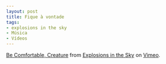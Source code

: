 ```yaml
---
layout: post
title: Fique à vontade
tags:
- explosions in the sky
- Música
- Vídeos
---
```


[Be Comfortable, Creature](http://vimeo.com/28743490) from [Explosions in the Sky](http://vimeo.com/explosionsinthesky) on [Vimeo](http://vimeo.com).
